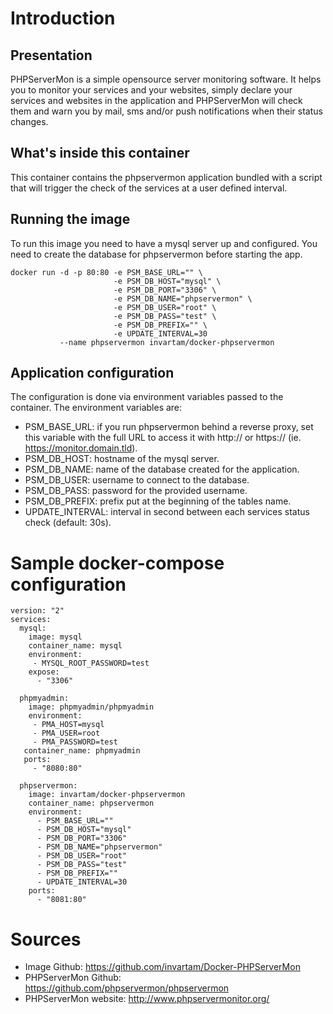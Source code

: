 # Introduction
## Presentation
PHPServerMon is a simple opensource server monitoring software.
It helps you to monitor your services and your websites, simply declare your
services and websites in the application and PHPServerMon will check them and
warn you by mail, sms and/or push notifications when their status changes.

## What's inside this container
This container contains the phpservermon application bundled with a script that
will trigger the check of the services at a user defined interval.

## Running the image
To run this image you need to have a mysql server up and configured.
You need to create the database for phpservermon before starting the app.

    docker run -d -p 80:80 -e PSM_BASE_URL="" \
                           -e PSM_DB_HOST="mysql" \
                           -e PSM_DB_PORT="3306" \
                           -e PSM_DB_NAME="phpservermon" \
                           -e PSM_DB_USER="root" \
                           -e PSM_DB_PASS="test" \
                           -e PSM_DB_PREFIX="" \
                           -e UPDATE_INTERVAL=30
               --name phpservermon invartam/docker-phpservermon

## Application configuration
The configuration is done via environment variables passed to the container.
The environment variables are:
* PSM_BASE_URL: if you run phpservermon behind a reverse proxy, set this
variable with the full URL to access it with http:// or https://
(ie. https://monitor.domain.tld).
* PSM_DB_HOST: hostname of the mysql server.
* PSM_DB_NAME: name of the database created for the application.
* PSM_DB_USER: username to connect to the database.
* PSM_DB_PASS: password for the provided username.
* PSM_DB_PREFIX: prefix put at the beginning of the tables name.
* UPDATE_INTERVAL: interval in second between each services status check
(default: 30s).

# Sample docker-compose configuration

    version: "2"
    services:
      mysql:
        image: mysql
        container_name: mysql
        environment:
         - MYSQL_ROOT_PASSWORD=test
        expose:
          - "3306"

      phpmyadmin:
        image: phpmyadmin/phpmyadmin
        environment:
         - PMA_HOST=mysql
         - PMA_USER=root
         - PMA_PASSWORD=test
       container_name: phpmyadmin
       ports:
         - "8080:80"

      phpservermon:
        image: invartam/docker-phpservermon
        container_name: phpservermon
        environment:
          - PSM_BASE_URL=""
          - PSM_DB_HOST="mysql"
          - PSM_DB_PORT="3306"
          - PSM_DB_NAME="phpservermon"
          - PSM_DB_USER="root"
          - PSM_DB_PASS="test"
          - PSM_DB_PREFIX=""
          - UPDATE_INTERVAL=30
        ports:
          - "8081:80"

# Sources
* Image Github: https://github.com/invartam/Docker-PHPServerMon
* PHPServerMon Github: https://github.com/phpservermon/phpservermon
* PHPServerMon website: http://www.phpservermonitor.org/
